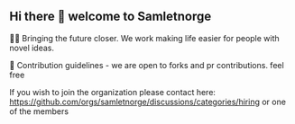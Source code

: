 ## Hi there 👋 welcome to Samletnorge

🙋‍♀️ Bringing the future closer. We work making life easier for people with novel ideas. 

🌈 Contribution guidelines - we are open to forks and pr contributions. feel free

If you wish to join the organization please contact here: https://github.com/orgs/samletnorge/discussions/categories/hiring or one of the members
